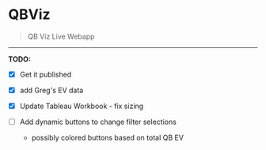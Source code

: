 # QBViz
> QB Viz Live Webapp

------------------

__TODO:__

- [x] Get it published

- [x] add Greg's EV data

- [x] Update Tableau Workbook - fix sizing

- [ ] Add dynamic buttons to change filter selections

  - possibly colored buttons based on total QB EV

